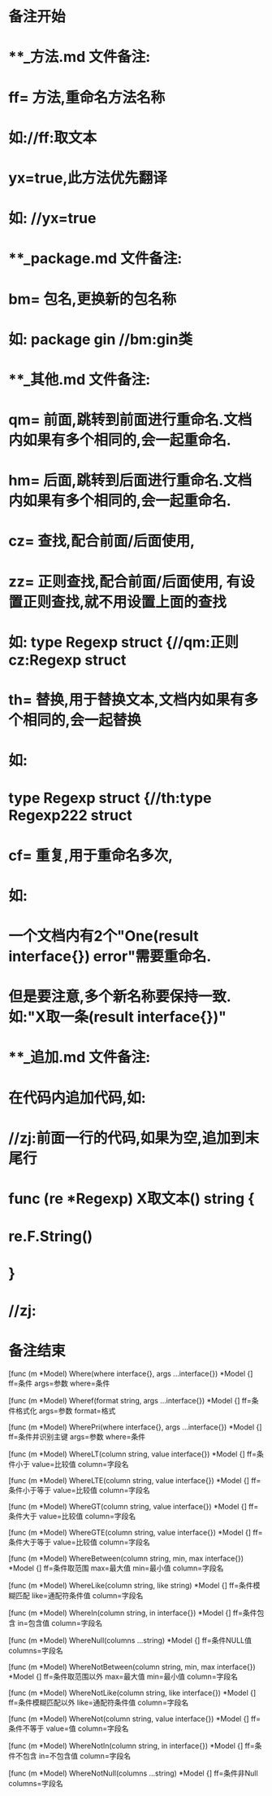 # 备注开始
# **_方法.md 文件备注:
# ff= 方法,重命名方法名称
# 如://ff:取文本
#
# yx=true,此方法优先翻译
# 如: //yx=true

# **_package.md 文件备注:
# bm= 包名,更换新的包名称 
# 如: package gin //bm:gin类

# **_其他.md 文件备注:
# qm= 前面,跳转到前面进行重命名.文档内如果有多个相同的,会一起重命名.
# hm= 后面,跳转到后面进行重命名.文档内如果有多个相同的,会一起重命名.
# cz= 查找,配合前面/后面使用,
# zz= 正则查找,配合前面/后面使用, 有设置正则查找,就不用设置上面的查找
# 如: type Regexp struct {//qm:正则 cz:Regexp struct
#
# th= 替换,用于替换文本,文档内如果有多个相同的,会一起替换
# 如:
# type Regexp struct {//th:type Regexp222 struct
#
# cf= 重复,用于重命名多次,
# 如: 
# 一个文档内有2个"One(result interface{}) error"需要重命名.
# 但是要注意,多个新名称要保持一致. 如:"X取一条(result interface{})"

# **_追加.md 文件备注:
# 在代码内追加代码,如:
# //zj:前面一行的代码,如果为空,追加到末尾行
# func (re *Regexp) X取文本() string { 
# re.F.String()
# }
# //zj:
# 备注结束

[func (m *Model) Where(where interface{}, args ...interface{}) *Model {]
ff=条件
args=参数
where=条件

[func (m *Model) Wheref(format string, args ...interface{}) *Model {]
ff=条件格式化
args=参数
format=格式

[func (m *Model) WherePri(where interface{}, args ...interface{}) *Model {]
ff=条件并识别主键
args=参数
where=条件

[func (m *Model) WhereLT(column string, value interface{}) *Model {]
ff=条件小于
value=比较值
column=字段名

[func (m *Model) WhereLTE(column string, value interface{}) *Model {]
ff=条件小于等于
value=比较值
column=字段名

[func (m *Model) WhereGT(column string, value interface{}) *Model {]
ff=条件大于
value=比较值
column=字段名

[func (m *Model) WhereGTE(column string, value interface{}) *Model {]
ff=条件大于等于
value=比较值
column=字段名

[func (m *Model) WhereBetween(column string, min, max interface{}) *Model {]
ff=条件取范围
max=最大值
min=最小值
column=字段名

[func (m *Model) WhereLike(column string, like string) *Model {]
ff=条件模糊匹配
like=通配符条件值
column=字段名

[func (m *Model) WhereIn(column string, in interface{}) *Model {]
ff=条件包含
in=包含值
column=字段名

[func (m *Model) WhereNull(columns ...string) *Model {]
ff=条件NULL值
columns=字段名

[func (m *Model) WhereNotBetween(column string, min, max interface{}) *Model {]
ff=条件取范围以外
max=最大值
min=最小值
column=字段名

[func (m *Model) WhereNotLike(column string, like interface{}) *Model {]
ff=条件模糊匹配以外
like=通配符条件值
column=字段名

[func (m *Model) WhereNot(column string, value interface{}) *Model {]
ff=条件不等于
value=值
column=字段名

[func (m *Model) WhereNotIn(column string, in interface{}) *Model {]
ff=条件不包含
in=不包含值
column=字段名

[func (m *Model) WhereNotNull(columns ...string) *Model {]
ff=条件非Null
columns=字段名
